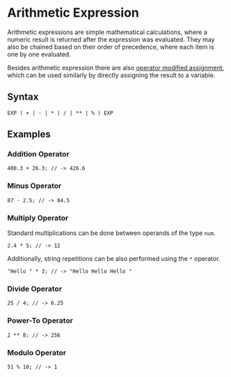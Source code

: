 # Arithmetic Expression

Arithmetic expressions are simple mathematical calculations, where a numeric result is returned after the expression
was evaluated. They may also be chained based on their order of precedence, where each item is one by one evaluated.

Besides arithmetic expression there are also [operator modified assignment](./assignment-expression.html#operator-modified-assignment),
which can be used similarly by directly assigning the result to a variable.

## Syntax

```kipper
EXP ( + | - | * | / | ** | % ) EXP
```

## Examples

### Addition Operator

```kipper
400.3 + 26.3; // -> 426.6
```

### Minus Operator

```kipper
87 - 2.5; // -> 84.5
```

### Multiply Operator

Standard multiplications can be done between operands of the type `num`.

```kipper
2.4 * 5; // -> 12
```

Additionally, string repetitions can be also performed using the `*` operator.

```kipper
"Hello " * 3; // -> "Hello Hello Hello "
```

### Divide Operator

```kipper
25 / 4; // -> 6.25
```

### Power-To Operator

```kipper
2 ** 8; // -> 256
```

### Modulo Operator

```kipper
51 % 10; // -> 1
```
